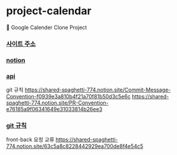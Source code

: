 # project-calendar
📅 Google Calender Clone Project

### [사이트 주소](http://www.groupcalendars.shop/calendar)

### [notion](https://www.notion.so/63c5a8c8228442929ea700de8f4e54c5)

### [api](http://158.247.214.79/api-docs/#/)

git 규칙
https://shared-spaghetti-774.notion.site/Commit-Message-Convention-f0939e3a810b4f21a70f81b50d3c5e6c
https://shared-spaghetti-774.notion.site/PR-Convention-e76185a9f06341649e31033814b26ee3
### [git 규칙](https://www.notion.so/Workflow-47705ebe076949bd95b5b3182e4b7792)

front-back 요청 교류
https://shared-spaghetti-774.notion.site/63c5a8c8228442929ea700de8f4e54c5

